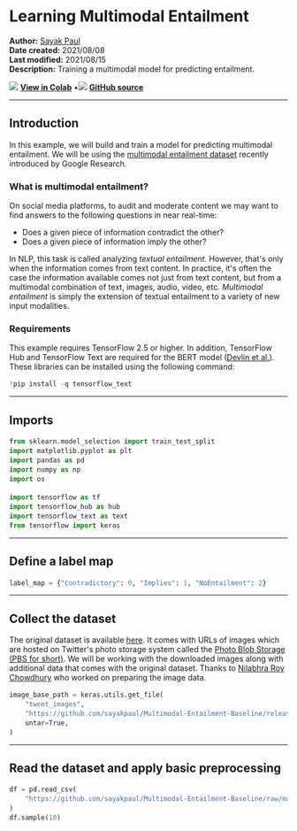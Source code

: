 # Learning Multimodal Entailment

**Author:** [Sayak Paul](https://twitter.com/RisingSayak)<br>
**Date created:** 2021/08/08<br>
**Last modified:** 2021/08/15<br>
**Description:** Training a multimodal model for predicting entailment.


<img class="k-inline-icon" src="https://colab.research.google.com/img/colab_favicon.ico"/> [**View in Colab**](https://colab.research.google.com/github/keras-team/keras-io/blob/master/examples/nlp/ipynb/multimodal_entailment.ipynb)  <span class="k-dot">•</span><img class="k-inline-icon" src="https://github.com/favicon.ico"/> [**GitHub source**](https://github.com/keras-team/keras-io/blob/master/examples/nlp/multimodal_entailment.py)



---
## Introduction

In this example, we will build and train a model for predicting multimodal entailment. We will be
using the
[multimodal entailment dataset](https://github.com/google-research-datasets/recognizing-multimodal-entailment)
recently introduced by Google Research.

### What is multimodal entailment?

On social media platforms, to audit and moderate content
we may want to find answers to the
following questions in near real-time:

* Does a given piece of information contradict the other?
* Does a given piece of information imply the other?

In NLP, this task is called analyzing _textual entailment_. However, that's only
when the information comes from text content.
In practice, it's often the case the information available comes not just
from text content, but from a multimodal combination of text, images, audio, video, etc.
_Multimodal entailment_ is simply the extension of textual entailment to a variety
of new input modalities.

### Requirements

This example requires TensorFlow 2.5 or higher. In addition, TensorFlow Hub and
TensorFlow Text are required for the BERT model
([Devlin et al.](https://arxiv.org/abs/1810.04805)). These libraries can be installed
using the following command:


```python
!pip install -q tensorflow_text
```

---
## Imports


```python
from sklearn.model_selection import train_test_split
import matplotlib.pyplot as plt
import pandas as pd
import numpy as np
import os

import tensorflow as tf
import tensorflow_hub as hub
import tensorflow_text as text
from tensorflow import keras
```

---
## Define a label map


```python
label_map = {"Contradictory": 0, "Implies": 1, "NoEntailment": 2}
```

---
## Collect the dataset

The original dataset is available
[here](https://github.com/google-research-datasets/recognizing-multimodal-entailment).
It comes with URLs of images which are hosted on Twitter's photo storage system called
the
[Photo Blob Storage (PBS for short)](https://blog.twitter.com/engineering/en_us/a/2012/blobstore-twitter-s-in-house-photo-storage-system).
We will be working with the downloaded images along with additional data that comes with
the original dataset. Thanks to
[Nilabhra Roy Chowdhury](https://de.linkedin.com/in/nilabhraroychowdhury)
who worked on preparing the image data.


```python
image_base_path = keras.utils.get_file(
    "tweet_images",
    "https://github.com/sayakpaul/Multimodal-Entailment-Baseline/releases/download/v1.0.0/tweet_images.tar.gz",
    untar=True,
)
```

---
## Read the dataset and apply basic preprocessing


```python
df = pd.read_csv(
    "https://github.com/sayakpaul/Multimodal-Entailment-Baseline/raw/main/csvs/tweets.csv"
)
df.sample(10)
```




<div>
<style scoped>
    .dataframe tbody tr th:only-of-type {
        vertical-align: middle;
    }

<div class="k-default-codeblock">
```
.dataframe tbody tr th {
    vertical-align: top;
}

.dataframe thead th {
    text-align: right;
}
```
</div>
</style>
<table border="1" class="dataframe">
  <thead>
    <tr style="text-align: right;">
      <th></th>
      <th>id_1</th>
      <th>text_1</th>
      <th>image_1</th>
      <th>id_2</th>
      <th>text_2</th>
      <th>image_2</th>
      <th>label</th>
    </tr>
  </thead>
  <tbody>
    <tr>
      <th>1100</th>
      <td>1362793718927876099</td>
      <td>A Tribute to Our Hero #AliSadpara From #Gilgit...</td>
      <td>http://pbs.twimg.com/media/EumdqdFU4AEH6a9.jpg</td>
      <td>1362840537863176193</td>
      <td>Our pride, Tribute to @ali_sadpara at #Skardu ...</td>
      <td>http://pbs.twimg.com/media/EunIPvsVEAAXo2o.jpg</td>
      <td>NoEntailment</td>
    </tr>
    <tr>
      <th>400</th>
      <td>1381744301646954498</td>
      <td>#UNR on Fox full show for 04-12-21 https://t.c...</td>
      <td>http://pbs.twimg.com/media/EyzxHsWXAAIT8tG.png</td>
      <td>1382106900276387843</td>
      <td>#UNR on Fox full show for 04-13-21 https://t.c...</td>
      <td>http://pbs.twimg.com/media/Ey465tzWYAATcu2.jpg</td>
      <td>NoEntailment</td>
    </tr>
    <tr>
      <th>519</th>
      <td>1354730630899245061</td>
      <td>Shop more awesome tech deals on Avo: https://t...</td>
      <td>http://pbs.twimg.com/media/EsvCobGW4AQM9a9.jpg</td>
      <td>1364974021029335042</td>
      <td>Shop more fantastic #TechThursday deals, only ...</td>
      <td>http://pbs.twimg.com/media/EvFY-XuXYAEJ0ji.jpg</td>
      <td>NoEntailment</td>
    </tr>
    <tr>
      <th>163</th>
      <td>1374826528857600008</td>
      <td>Please adopt our 501c3 non-profit World Marrow...</td>
      <td>http://pbs.twimg.com/media/ExRaJnVXMAgpgpU.jpg</td>
      <td>1378060044885954562</td>
      <td>Remember to designate #WISEPlace as your chose...</td>
      <td>http://pbs.twimg.com/media/Ex_aTtwWUAcRVaN.jpg</td>
      <td>Contradictory</td>
    </tr>
    <tr>
      <th>545</th>
      <td>1356318781103083530</td>
      <td>Here are the top-5 teams in Week 2 of the @NCA...</td>
      <td>http://pbs.twimg.com/media/EtJ0bA9W8AEgiM6.jpg</td>
      <td>1368981087666470919</td>
      <td>Here are the top-5 teams in the 𝗣𝗿𝗲-𝗖𝗵𝗮𝗺𝗽𝗶𝗼𝗻𝘀𝗵...</td>
      <td>http://pbs.twimg.com/media/Ev98BEUXAAcvFYM.jpg</td>
      <td>NoEntailment</td>
    </tr>
    <tr>
      <th>1119</th>
      <td>1372196378441625602</td>
      <td>14:30 @CheltenhamRaces\n\n1st Heaven Help Us 3...</td>
      <td>http://pbs.twimg.com/media/EwsFVYrXMAMd1nt.jpg</td>
      <td>1375866809786699776</td>
      <td>17:30 @WolvesRaces\n\n1st Artisan Bleu 12/1\n2...</td>
      <td>http://pbs.twimg.com/media/ExgPknnXIAEPC10.jpg</td>
      <td>NoEntailment</td>
    </tr>
    <tr>
      <th>1165</th>
      <td>1332007291575357440</td>
      <td>Daily Benefit 04/11/1442-11/26/2020\n#فائدة_ال...</td>
      <td>http://pbs.twimg.com/media/Enw9kXTVQAAI149.jpg</td>
      <td>1355161473119444996</td>
      <td>Daily Benefit 06/16/1442-01/29/2021\n#فائدة_ال...</td>
      <td>http://pbs.twimg.com/media/Es6AJHRVgAQezN_.jpg</td>
      <td>NoEntailment</td>
    </tr>
    <tr>
      <th>1114</th>
      <td>1356505064865636352</td>
      <td>Budget will help increase rural consumption: F...</td>
      <td>http://pbs.twimg.com/media/EtNGJ6_UYAAxzcF.jpg</td>
      <td>1356505191722323973</td>
      <td>@PMOIndia @narendramodi Budget will help incre...</td>
      <td>http://pbs.twimg.com/media/EtNGGtHWYAEgAJR.jpg</td>
      <td>NoEntailment</td>
    </tr>
    <tr>
      <th>462</th>
      <td>1370917615175139336</td>
      <td>Tesla bought ~40,000 BTC for \n$1.5 Billion at...</td>
      <td>http://pbs.twimg.com/media/EwZ6Tj1WYAAp37d.png</td>
      <td>1379599843950219264</td>
      <td>Tesla bought ~48,000 BTC for \n$1.5 Billion at...</td>
      <td>http://pbs.twimg.com/media/EyVSvz1XMAA5lr3.png</td>
      <td>NoEntailment</td>
    </tr>
    <tr>
      <th>717</th>
      <td>1382758563790131213</td>
      <td>$SKX Was up 1.44 %. Turned negative -0.07% | (...</td>
      <td>http://pbs.twimg.com/media/EzCLldqWEAIdZgh.jpg</td>
      <td>1384277703466000385</td>
      <td>$ZM Was up 2.38 %. Turned negative -1.70% | (G...</td>
      <td>http://pbs.twimg.com/media/EzXxO6HVoAEBF2E.jpg</td>
      <td>NoEntailment</td>
    </tr>
  </tbody>
</table>
</div>



The columns we are interested in are the following:

* `text_1`
* `image_1`
* `text_2`
* `image_2`
* `label`

The entailment task is formulated as the following:

***Given the pairs of (`text_1`, `image_1`) and (`text_2`, `image_2`) do they entail (or
not entail or contradict) each other?***

We have the images already downloaded. `image_1` is downloaded as `id1` as its filename
and `image2` is downloaded as `id2` as its filename. In the next step, we will add two
more columns to `df` - filepaths of `image_1`s and `image_2`s.


```python
images_one_paths = []
images_two_paths = []

for idx in range(len(df)):
    current_row = df.iloc[idx]
    id_1 = current_row["id_1"]
    id_2 = current_row["id_2"]
    extentsion_one = current_row["image_1"].split(".")[-1]
    extentsion_two = current_row["image_2"].split(".")[-1]

    image_one_path = os.path.join(image_base_path, str(id_1) + f".{extentsion_one}")
    image_two_path = os.path.join(image_base_path, str(id_2) + f".{extentsion_two}")

    images_one_paths.append(image_one_path)
    images_two_paths.append(image_two_path)

df["image_1_path"] = images_one_paths
df["image_2_path"] = images_two_paths

# Create another column containing the integer ids of
# the string labels.
df["label_idx"] = df["label"].apply(lambda x: label_map[x])
```

---
## Dataset visualization


```python

def visualize(idx):
    current_row = df.iloc[idx]
    image_1 = plt.imread(current_row["image_1_path"])
    image_2 = plt.imread(current_row["image_2_path"])
    text_1 = current_row["text_1"]
    text_2 = current_row["text_2"]
    label = current_row["label"]

    plt.subplot(1, 2, 1)
    plt.imshow(image_1)
    plt.axis("off")
    plt.title("Image One")
    plt.subplot(1, 2, 2)
    plt.imshow(image_1)
    plt.axis("off")
    plt.title("Image Two")
    plt.show()

    print(f"Text one: {text_1}")
    print(f"Text two: {text_2}")
    print(f"Label: {label}")


random_idx = np.random.choice(len(df))
visualize(random_idx)

random_idx = np.random.choice(len(df))
visualize(random_idx)
```


    
![png](/img/examples/nlp/multimodal_entailment/multimodal_entailment_14_0.png)
    


<div class="k-default-codeblock">
```
Text one: #XAUUSD SSI is at 3.17
```
</div>
    
<div class="k-default-codeblock">
```
Risk Warning: Losses can exceed deposits.
Disclaimer: Past performance is not indicative of future results. https://t.co/yNbOEXfnYF
Text two: #XAUUSD SSI is at 1.62
```
</div>
    
<div class="k-default-codeblock">
```
Risk Warning: Losses can exceed deposits.
Disclaimer: Past performance is not indicative of future results. https://t.co/J48zHrNX6m
Label: NoEntailment

```
</div>
    
![png](/img/examples/nlp/multimodal_entailment/multimodal_entailment_14_2.png)
    


<div class="k-default-codeblock">
```
Text one: It's their guts for us. Millennials could never! 😂😂
 
@gpennyfoods do am if e easy 😂
```
</div>
    
<div class="k-default-codeblock">
```
#GoldenPennyXBellaNaijaWeddings #NewlyNearly https://t.co/aRWXwx4zUt
Text two: If you put your mind to it, you can def do it! What's your take-home? 😌
```
</div>
    
<div class="k-default-codeblock">
```
#NewlyNearly by @gpennyfoods X @bellanaijaweddings 
```
</div>
    
<div class="k-default-codeblock">
```
#GoldenPennyXBellaNaijaWeddings https://t.co/SlCnUJFXnL
Label: NoEntailment

```
</div>
---
## Train/test split

The dataset suffers from
[class imbalance problem](https://developers.google.com/machine-learning/glossary#class-imbalanced-dataset).
We can confirm that in the following cell.


```python
df["label"].value_counts()
```




<div class="k-default-codeblock">
```
NoEntailment     1182
Implies           109
Contradictory     109
Name: label, dtype: int64

```
</div>
To account for that we will go for a stratified split.


```python
# 10% for test
train_df, test_df = train_test_split(
    df, test_size=0.1, stratify=df["label"].values, random_state=42
)
# 5% for validation
train_df, val_df = train_test_split(
    train_df, test_size=0.05, stratify=train_df["label"].values, random_state=42
)

print(f"Total training examples: {len(train_df)}")
print(f"Total validation examples: {len(val_df)}")
print(f"Total test examples: {len(test_df)}")
```

<div class="k-default-codeblock">
```
Total training examples: 1197
Total validation examples: 63
Total test examples: 140

```
</div>
---
## Data input pipeline

TensorFlow Hub provides
[variety of BERT family of models](https://www.tensorflow.org/text/tutorials/bert_glue#loading_models_from_tensorflow_hub).
Each of those models comes with a
corresponding preprocessing layer. You can learn more about these models and their
preprocessing layers from
[this resource](https://www.tensorflow.org/text/tutorials/bert_glue#loading_models_from_tensorflow_hub).

To keep the runtime of this example relatively short, we will use a smaller variant of
the original BERT model.


```python
# Define TF Hub paths to the BERT encoder and its preprocessor
bert_model_path = (
    "https://tfhub.dev/tensorflow/small_bert/bert_en_uncased_L-2_H-256_A-4/1"
)
bert_preprocess_path = "https://tfhub.dev/tensorflow/bert_en_uncased_preprocess/3"
```

Our text preprocessing code mostly comes from
[this tutorial](https://www.tensorflow.org/text/tutorials/bert_glue).
You are highly encouraged to check out the tutorial to learn more about the input
preprocessing.


```python

def make_bert_preprocessing_model(sentence_features, seq_length=128):
    """Returns Model mapping string features to BERT inputs.

  Args:
    sentence_features: A list with the names of string-valued features.
    seq_length: An integer that defines the sequence length of BERT inputs.

  Returns:
    A Keras Model that can be called on a list or dict of string Tensors
    (with the order or names, resp., given by sentence_features) and
    returns a dict of tensors for input to BERT.
  """

    input_segments = [
        tf.keras.layers.Input(shape=(), dtype=tf.string, name=ft)
        for ft in sentence_features
    ]

    # Tokenize the text to word pieces.
    bert_preprocess = hub.load(bert_preprocess_path)
    tokenizer = hub.KerasLayer(bert_preprocess.tokenize, name="tokenizer")
    segments = [tokenizer(s) for s in input_segments]

    # Optional: Trim segments in a smart way to fit seq_length.
    # Simple cases (like this example) can skip this step and let
    # the next step apply a default truncation to approximately equal lengths.
    truncated_segments = segments

    # Pack inputs. The details (start/end token ids, dict of output tensors)
    # are model-dependent, so this gets loaded from the SavedModel.
    packer = hub.KerasLayer(
        bert_preprocess.bert_pack_inputs,
        arguments=dict(seq_length=seq_length),
        name="packer",
    )
    model_inputs = packer(truncated_segments)
    return keras.Model(input_segments, model_inputs)


bert_preprocess_model = make_bert_preprocessing_model(["text_1", "text_2"])
keras.utils.plot_model(bert_preprocess_model, show_shapes=True, show_dtype=True)
```




    
![png](/img/examples/nlp/multimodal_entailment/multimodal_entailment_22_0.png)
    



### Run the preprocessor on a sample input


```python
idx = np.random.choice(len(train_df))
row = train_df.iloc[idx]
sample_text_1, sample_text_2 = row["text_1"], row["text_2"]
print(f"Text 1: {sample_text_1}")
print(f"Text 2: {sample_text_2}")

test_text = [np.array([sample_text_1]), np.array([sample_text_2])]
text_preprocessed = bert_preprocess_model(test_text)

print("Keys           : ", list(text_preprocessed.keys()))
print("Shape Word Ids : ", text_preprocessed["input_word_ids"].shape)
print("Word Ids       : ", text_preprocessed["input_word_ids"][0, :16])
print("Shape Mask     : ", text_preprocessed["input_mask"].shape)
print("Input Mask     : ", text_preprocessed["input_mask"][0, :16])
print("Shape Type Ids : ", text_preprocessed["input_type_ids"].shape)
print("Type Ids       : ", text_preprocessed["input_type_ids"][0, :16])

```

<div class="k-default-codeblock">
```
Text 1: I've just watched episode S04 | E14 of Glee! #Glee  https://t.co/vwSCo6cENy #tvtime https://t.co/llvX9nZxMd
Text 2: I've just watched episode S04 | E18 of Glee! #Glee  https://t.co/9pY52crT4h #tvtime https://t.co/Qr1vPUN1KN
Keys           :  ['input_type_ids', 'input_word_ids', 'input_mask']
Shape Word Ids :  (1, 128)
Word Ids       :  tf.Tensor(
[  101  1045  1005  2310  2074  3427  2792  1055  2692  2549  1064  1041
 16932  1997 18874   999], shape=(16,), dtype=int32)
Shape Mask     :  (1, 128)
Input Mask     :  tf.Tensor([1 1 1 1 1 1 1 1 1 1 1 1 1 1 1 1], shape=(16,), dtype=int32)
Shape Type Ids :  (1, 128)
Type Ids       :  tf.Tensor([0 0 0 0 0 0 0 0 0 0 0 0 0 0 0 0], shape=(16,), dtype=int32)

```
</div>
We will now create `tf.data.Dataset` objects from the dataframes.

Note that the text inputs will be preprocessed as a part of the data input pipeline. But
the preprocessing modules can also be a part of their corresponding BERT models. This
helps reduce the training/serving skew and lets our models operate with raw text inputs.
Follow [this tutorial](https://www.tensorflow.org/text/tutorials/classify_text_with_bert)
to learn more about how to incorporate the preprocessing modules directly inside the
models.


```python

def dataframe_to_dataset(dataframe):
    columns = ["image_1_path", "image_2_path", "text_1", "text_2", "label_idx"]
    dataframe = dataframe[columns].copy()
    labels = dataframe.pop("label_idx")
    ds = tf.data.Dataset.from_tensor_slices((dict(dataframe), labels))
    ds = ds.shuffle(buffer_size=len(dataframe))
    return ds

```

### Preprocessing utilities


```python
resize = (128, 128)
bert_input_features = ["input_word_ids", "input_type_ids", "input_mask"]


def preprocess_image(image_path):
    extension = tf.strings.split(image_path)[-1]

    image = tf.io.read_file(image_path)
    if extension == b"jpg":
        image = tf.image.decode_jpeg(image, 3)
    else:
        image = tf.image.decode_png(image, 3)
    image = tf.image.resize(image, resize)
    return image


def preprocess_text(text_1, text_2):
    text_1 = tf.convert_to_tensor([text_1])
    text_2 = tf.convert_to_tensor([text_2])
    output = bert_preprocess_model([text_1, text_2])
    output = {feature: tf.squeeze(output[feature]) for feature in bert_input_features}
    return output


def preprocess_text_and_image(sample):
    image_1 = preprocess_image(sample["image_1_path"])
    image_2 = preprocess_image(sample["image_2_path"])
    text = preprocess_text(sample["text_1"], sample["text_2"])
    return {"image_1": image_1, "image_2": image_2, "text": text}

```

### Create the final datasets


```python
batch_size = 32
auto = tf.data.AUTOTUNE


def prepare_dataset(dataframe, training=True):
    ds = dataframe_to_dataset(dataframe)
    if training:
        ds = ds.shuffle(len(train_df))
    ds = ds.map(lambda x, y: (preprocess_text_and_image(x), y)).cache()
    ds = ds.batch(batch_size).prefetch(auto)
    return ds


train_ds = prepare_dataset(train_df)
validation_ds = prepare_dataset(val_df, False)
test_ds = prepare_dataset(test_df, False)

```

---
## Model building utilities

Our final model will accept two images along with their text counterparts. While the
images will be directly fed to the model the text inputs will first be preprocessed and
then will make it into the model. Below is a visual illustration of this approach:

![](https://github.com/sayakpaul/Multimodal-Entailment-Baseline/raw/main/figures/brief_architecture.png)

The model consists of the following elements:

* A standalone encoder for the images. We will use a
[ResNet50V2](https://arxiv.org/abs/1603.05027) pre-trained on the ImageNet-1k dataset for
this.
* A standalone encoder for the images. A pre-trained BERT will be used for this.

After extracting the individual embeddings, they will be projected in an identical space.
Finally, their projections will be concatenated and be fed to the final classification
layer.

This is a multi-class classification problem involving the following classes:

* NoEntailment
* Implies
* Contradictory

`project_embeddings()`, `create_vision_encoder()`, and `create_text_encoder()` utilities
are referred from [this example](https://keras.io/examples/nlp/nl_image_search/).

### Projection utility


```python

def project_embeddings(
    embeddings, num_projection_layers, projection_dims, dropout_rate
):
    projected_embeddings = keras.layers.Dense(units=projection_dims)(embeddings)
    for _ in range(num_projection_layers):
        x = tf.nn.gelu(projected_embeddings)
        x = keras.layers.Dense(projection_dims)(x)
        x = keras.layers.Dropout(dropout_rate)(x)
        x = keras.layers.Add()([projected_embeddings, x])
        projected_embeddings = keras.layers.LayerNormalization()(x)
    return projected_embeddings

```

### Vision encoder utility


```python

def create_vision_encoder(
    num_projection_layers, projection_dims, dropout_rate, trainable=False
):
    # Load the pre-trained ResNet50V2 model to be used as the base encoder.
    resnet_v2 = keras.applications.ResNet50V2(
        include_top=False, weights="imagenet", pooling="avg"
    )
    # Set the trainability of the base encoder.
    for layer in resnet_v2.layers:
        layer.trainable = trainable

    # Receive the images as inputs.
    image_1 = keras.Input(shape=(128, 128, 3), name="image_1")
    image_2 = keras.Input(shape=(128, 128, 3), name="image_2")

    # Preprocess the input image.
    preprocessed_1 = keras.applications.resnet_v2.preprocess_input(image_1)
    preprocessed_2 = keras.applications.resnet_v2.preprocess_input(image_2)

    # Generate the embeddings for the images using the resnet_v2 model
    # concatenate them.
    embeddings_1 = resnet_v2(preprocessed_1)
    embeddings_2 = resnet_v2(preprocessed_2)
    embeddings = keras.layers.Concatenate()([embeddings_1, embeddings_2])

    # Project the embeddings produced by the model.
    outputs = project_embeddings(
        embeddings, num_projection_layers, projection_dims, dropout_rate
    )
    # Create the vision encoder model.
    return keras.Model([image_1, image_2], outputs, name="vision_encoder")

```

### Text encoder utility


```python

def create_text_encoder(
    num_projection_layers, projection_dims, dropout_rate, trainable=False
):
    # Load the pre-trained BERT model to be used as the base encoder.
    bert = hub.KerasLayer(bert_model_path, name="bert",)
    # Set the trainability of the base encoder.
    bert.trainable = trainable

    # Receive the text as inputs.
    bert_input_features = ["input_type_ids", "input_mask", "input_word_ids"]
    inputs = {
        feature: keras.Input(shape=(128,), dtype=tf.int32, name=feature)
        for feature in bert_input_features
    }

    # Generate embeddings for the preprocessed text using the BERT model.
    embeddings = bert(inputs)["pooled_output"]

    # Project the embeddings produced by the model.
    outputs = project_embeddings(
        embeddings, num_projection_layers, projection_dims, dropout_rate
    )
    # Create the text encoder model.
    return keras.Model(inputs, outputs, name="text_encoder")

```

### Multimodal model utility


```python

def create_multimodal_model(
    num_projection_layers=1,
    projection_dims=256,
    dropout_rate=0.1,
    vision_trainable=False,
    text_trainable=False,
):
    # Receive the images as inputs.
    image_1 = keras.Input(shape=(128, 128, 3), name="image_1")
    image_2 = keras.Input(shape=(128, 128, 3), name="image_2")

    # Receive the text as inputs.
    bert_input_features = ["input_type_ids", "input_mask", "input_word_ids"]
    text_inputs = {
        feature: keras.Input(shape=(128,), dtype=tf.int32, name=feature)
        for feature in bert_input_features
    }

    # Create the encoders.
    vision_encoder = create_vision_encoder(
        num_projection_layers, projection_dims, dropout_rate, vision_trainable
    )
    text_encoder = create_text_encoder(
        num_projection_layers, projection_dims, dropout_rate, text_trainable
    )

    # Fetch the embedding projections.
    vision_projections = vision_encoder([image_1, image_2])
    text_projections = text_encoder(text_inputs)

    # Concatenate the projections and pass through the classification layer.
    concatenated = keras.layers.Concatenate()([vision_projections, text_projections])
    outputs = keras.layers.Dense(3, activation="softmax")(concatenated)
    return keras.Model([image_1, image_2, text_inputs], outputs)


multimodal_model = create_multimodal_model()
keras.utils.plot_model(multimodal_model, show_shapes=True)
```




    
![png](/img/examples/nlp/multimodal_entailment/multimodal_entailment_39_0.png)
    



You can inspect the structure of the individual encoders as well by setting the
`expand_nested` argument of `plot_model()` to `True. You are encouraged
to play with the different hyperparameters involved in building this model and
observe how the final performance is affected.

---
## Compile and train the model


```python
multimodal_model.compile(
    optimizer="adam", loss="sparse_categorical_crossentropy", metrics="accuracy"
)

history = multimodal_model.fit(train_ds, validation_data=validation_ds, epochs=10)
```

<div class="k-default-codeblock">
```
Epoch 1/10
38/38 [==============================] - 49s 788ms/step - loss: 0.9190 - accuracy: 0.8279 - val_loss: 0.6966 - val_accuracy: 0.8571
Epoch 2/10
38/38 [==============================] - 3s 86ms/step - loss: 0.4194 - accuracy: 0.8688 - val_loss: 0.5899 - val_accuracy: 0.8571
Epoch 3/10
38/38 [==============================] - 3s 87ms/step - loss: 0.3442 - accuracy: 0.8889 - val_loss: 0.6523 - val_accuracy: 0.8571
Epoch 4/10
38/38 [==============================] - 3s 87ms/step - loss: 0.2634 - accuracy: 0.9114 - val_loss: 0.8170 - val_accuracy: 0.8571
Epoch 5/10
38/38 [==============================] - 3s 87ms/step - loss: 0.1730 - accuracy: 0.9432 - val_loss: 0.9221 - val_accuracy: 0.8730
Epoch 6/10
38/38 [==============================] - 3s 88ms/step - loss: 0.1508 - accuracy: 0.9499 - val_loss: 1.2248 - val_accuracy: 0.6508
Epoch 7/10
38/38 [==============================] - 3s 89ms/step - loss: 0.3271 - accuracy: 0.9073 - val_loss: 1.3959 - val_accuracy: 0.6508
Epoch 8/10
38/38 [==============================] - 3s 88ms/step - loss: 0.2380 - accuracy: 0.9198 - val_loss: 0.9946 - val_accuracy: 0.8730
Epoch 9/10
38/38 [==============================] - 3s 89ms/step - loss: 0.1116 - accuracy: 0.9591 - val_loss: 0.9770 - val_accuracy: 0.8571
Epoch 10/10
38/38 [==============================] - 3s 88ms/step - loss: 0.0470 - accuracy: 0.9833 - val_loss: 1.2293 - val_accuracy: 0.8095

```
</div>
---
## Evaluate the model


```python
_, acc = multimodal_model.evaluate(test_ds)
print(f"Accuracy on the test set: {round(acc * 100, 2)}%.")
```

<div class="k-default-codeblock">
```
5/5 [==============================] - 6s 1s/step - loss: 1.0899 - accuracy: 0.8143
Accuracy on the test set: 81.43%.

```
</div>
---
## Additional notes regarding training

**Incorporating regularization**:

The training logs suggest that the model is starting to overfit and may have benefitted
from regularization. Dropout ([Srivastava et al.](https://jmlr.org/papers/v15/srivastava14a.html))
is a simple yet powerful regularization technique that we can use in our model.
But how should we apply it here?

We could always introduce Dropout (`keras.layers.Dropout`) in between different layers of the model.
But here is another recipe. Our model expects inputs from two different data modalities.
What if either of the modalities is not present during inference? To account for this,
we can introduce Dropout to the individual projections just before they get concatenated:

```python
vision_projections = keras.layers.Dropout(rate)(vision_projections)
text_projections = keras.layers.Dropout(rate)(text_projections)
concatenated = keras.layers.Concatenate()([vision_projections, text_projections])
```

**Attending to what matters**:

Do all parts of the images correspond equally to their textual counterparts? It's likely
not the case. To make our model only focus on the most important bits of the images that relate
well to their corresponding textual parts we can use "cross-attention":

```python
# Embeddings.
vision_projections = vision_encoder([image_1, image_2])
text_projections = text_encoder(text_inputs)

# Cross-attention (Luong-style).
query_value_attention_seq = keras.layers.Attention(use_scale=True, dropout=0.2)(
    [vision_projections, text_projections]
)
# Concatenate.
concatenated = keras.layers.Concatenate()([vision_projections, text_projections])
contextual = keras.layers.Concatenate()([concatenated, query_value_attention_seq])
```

To see this in action, refer to
[this notebook](https://github.com/sayakpaul/Multimodal-Entailment-Baseline/blob/main/multimodal_entailment_attn.ipynb).

**Handling class imbalance**:

The dataset suffers from class imbalance. Investigating the confusion matrix of the
above model reveals that it performs poorly on the minority classes. If we had used a
weighted loss then the training would have been more guided. You can check out
[this notebook](https://github.com/sayakpaul/Multimodal-Entailment-Baseline/blob/main/multimodal_entailment.ipynb)
that takes class-imbalance into account during model training.

**Using only text inputs**:

Also, what if we had only incorporated text inputs for the entailment task? Because of
the nature of the text inputs encountered on social media platforms, text inputs alone
would have hurt the final performance. Under a similar training setup, by only using
text inputs we get to 67.14% top-1 accuracy on the same test set. Refer to
[this notebook](https://github.com/sayakpaul/Multimodal-Entailment-Baseline/blob/main/text_entailment.ipynb)
for details.

Finally, here is a table comparing different approaches taken for the entailment task:

| Type  | Standard<br>Cross-entropy     | Loss-weighted<br>Cross-entropy    | Focal Loss    |
|:---:  |:---:  |:---:    |:---:    |
| Multimodal    | 77.86%    | 67.86%    | 86.43%    |
| Only text     | 67.14%    | 11.43%    | 37.86%    |

You can check out [this repository](https://git.io/JR0HU) to learn more about how the
experiments were conducted to obtain these numbers.

---
## Final remarks

* The architecture we used in this example is too large for the number of data points
available for training. It's going to benefit from more data.
* We used a smaller variant of the original BERT model. Chances are high that with a
larger variant, this performance will be improved. TensorFlow Hub
[provides](https://www.tensorflow.org/text/tutorials/bert_glue#loading_models_from_tensorflow_hub)
a number of different BERT models that you can experiment with.
* We kept the pre-trained models frozen. Fine-tuning them on the multimodal entailment
task would could resulted in better performance.
* We built a simple baseline model for the multimodal entailment task. There are various
approaches that have been proposed to tackle the entailment problem.
[This presentation deck](https://docs.google.com/presentation/d/1mAB31BCmqzfedreNZYn4hsKPFmgHA9Kxz219DzyRY3c/edit?usp=sharing)
from the
[Recognizing Multimodal Entailment](https://multimodal-entailment.github.io/)
tutorial provides a comprehensive overview.
